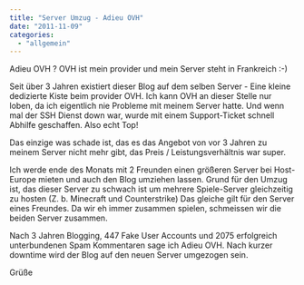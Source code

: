 ```yaml
---
title: "Server Umzug - Adieu OVH"
date: "2011-11-09"
categories: 
  - "allgemein"
---
```


Adieu OVH ? OVH ist mein provider und mein Server steht in Frankreich :-)

Seit über 3 Jahren existiert dieser Blog auf dem selben Server - Eine kleine dedizierte Kiste beim provider OVH. Ich kann OVH an dieser Stelle nur loben, da ich eigentlich nie Probleme mit meinem Server hatte. Und wenn mal der SSH Dienst down war, wurde mit einem Support-Ticket schnell Abhilfe geschaffen. Also echt Top!

Das einzige was schade ist, das es das Angebot von vor 3 Jahren zu meinem Server nicht mehr gibt, das Preis / Leistungsverhältnis war super.

Ich werde ende des Monats mit 2 Freunden einen größeren Server bei Host-Europe mieten und auch den Blog umziehen lassen. Grund für den Umzug ist, das dieser Server zu schwach ist um mehrere Spiele-Server gleichzeitig zu hosten (Z. b. Minecraft und Counterstrike) Das gleiche gilt für den Server eines Freundes. Da wir eh immer zusammen spielen, schmeissen wir die beiden Server zusammen.

Nach 3 Jahren Blogging, 447 Fake User Accounts und 2075 erfolgreich unterbundenen Spam Kommentaren sage ich Adieu OVH. Nach kurzer downtime wird der Blog auf den neuen Server umgezogen sein.

Grüße
